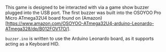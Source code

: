 This game is designed to be interacted with via a game show buzzer plugged into
the USB port.  The first buzzer was built into the OSOYOO Pro Micro ATmega32U4
board found on (Amazon)[https://www.amazon.com/OSOYOO-ATmega32U4-arduino-Leonardo-ATmega328/dp/B012FOV17O/].

`buzzer.ino` is written to use the Arduino Leonardo board, as it supports acting
as a Keyboard HID.
